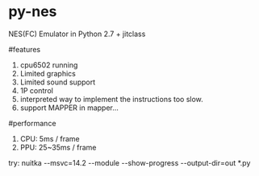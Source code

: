# py-nes
NES(FC) Emulator in Python 2.7 + jitclass

#features
1. cpu6502 running
2. Limited graphics
3. Limited sound support
4. 1P control
5. interpreted way to implement the instructions too slow. 
6. support MAPPER in mapper...

#performance
1. CPU: 5ms / frame
2. PPU: 25~35ms / frame

try:
nuitka --msvc=14.2 --module --show-progress --output-dir=out *.py